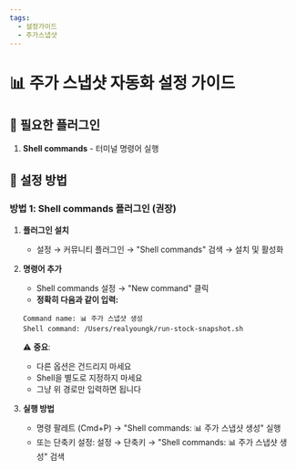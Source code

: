 ```yaml
---
tags:
  - 설정가이드
  - 주가스냅샷
---
```


# 📊 주가 스냅샷 자동화 설정 가이드

## 🔌 필요한 플러그인

1. **Shell commands** - 터미널 명령어 실행

## 📝 설정 방법

### 방법 1: Shell commands 플러그인 (권장)

1. **플러그인 설치**
   - 설정 → 커뮤니티 플러그인 → "Shell commands" 검색 → 설치 및 활성화

2. **명령어 추가**
   - Shell commands 설정 → "New command" 클릭
   - **정확히 다음과 같이 입력:**
   
   ```
   Command name: 📊 주가 스냅샷 생성
   Shell command: /Users/realyoungk/run-stock-snapshot.sh
   ```
   
   ⚠️ **중요**: 
   - 다른 옵션은 건드리지 마세요
   - Shell을 별도로 지정하지 마세요
   - 그냥 위 경로만 입력하면 됩니다

3. **실행 방법**
   - 명령 팔레트 (Cmd+P) → "Shell commands: 📊 주가 스냅샷 생성" 실행
   - 또는 단축키 설정: 설정 → 단축키 → "Shell commands: 📊 주가 스냅샷 생성" 검색